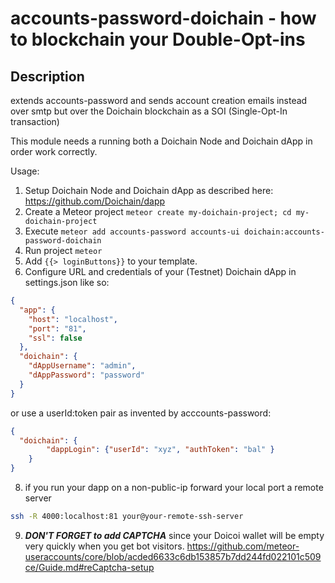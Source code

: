 # accounts-password-doichain - how to blockchain your Double-Opt-ins

## Description
extends accounts-password and sends account creation emails instead over smtp but over the Doichain blockchain as a SOI (Single-Opt-In transaction)

This module needs a running both a Doichain Node and Doichain dApp in order work correctly.

Usage:
1. Setup Doichain Node and Doichain dApp as described here: https://github.com/Doichain/dapp
2. Create a Meteor project ```meteor create my-doichain-project; cd my-doichain-project```
3. Execute ```meteor add accounts-password accounts-ui doichain:accounts-password-doichain```
4. Run project ```meteor```
5. Add ``{{> loginButtons}}`` to your template.
6. Configure URL and credentials of your (Testnet) Doichain dApp in settings.json like so: 
```json
{
  "app": {
    "host": "localhost",
    "port": "81",
    "ssl": false
  },
  "doichain": {
    "dAppUsername": "admin",
    "dAppPassword": "password"
  }
}
```
or use a userId:token pair as invented by acccounts-password:
```json
{
  "doichain": {
        "dappLogin": {"userId": "xyz", "authToken": "bal" }
    }
}
```
8. if you run your dapp on a non-public-ip forward your local port a remote server
```bash
ssh -R 4000:localhost:81 your@your-remote-ssh-server
```
9. ***DON'T FORGET to add CAPTCHA***
since your Doicoi wallet will be empty very quickly when you get bot visitors. https://github.com/meteor-useraccounts/core/blob/acded6633c6db153857b7dd244fd022101c509ce/Guide.md#reCaptcha-setup